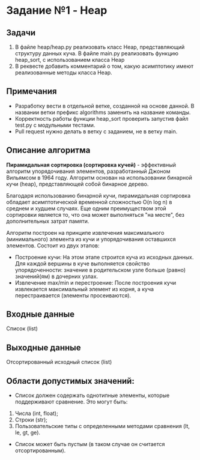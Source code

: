 # Задание №1 - Heap

## Задачи
1. В файле heap/heap.py реализовать класс Heap, представляющий структуру данных куча. В файле main.py реализовать функцию heap_sort, с использованием класса Heap
2. В реквесте добавить комментарий о том, какую асимптотику имеют реализованные методы класса Heap.

## Примечания
+ Разработку вести в отдельной ветке, созданной на основе данной. В названии ветки префикс algorithms заменить на название команды.
+ Корректность работы функции heap_sort проверить запустив файл test.py с модульными тестами.
+ Pull request нужно делать в ветку с заданием, не в ветку main.

## Описание алгоритма

**Пирамидальная сортировка (сортировка кучей)** - эффективный алгоритм упорядочивания элементов, разработанный Джоном Вильямсом в 1964 году. Алгоритм основан на использовании бинарной кучи (heap), представляющей собой бинарное дерево.

Благодаря использованию бинарной кучи, пирамидальная сортировка обладает асимптотической временной сложностью O(n log n) в среднем и худшем случаях. Еще одним преимуществом этой сортировки является то, что она может выполняться "на месте", без дополнительных затрат памяти.

Алгоритм построен на принципе извлечения максимального (минимального) элемента из кучи и упорядочивания оставшихся элементов. Состоит из двух этапов:

+ Построение кучи: На этом этапе строится куча из исходных данных. Для каждой вершины в куче выполняется свойство упорядоченности: значение в родительском узле больше (равно) значений(ям) в дочерних узлах.
+ Извлечение max/min и перестроение: После построения кучи извлекается максимальный элемент из корня, а куча перестраивается (элементы просеиваются).

## Входные данные
Список (list)

## Выходные данные
Отсортированный исходный список (list)

## Области допустимых значений:
+ Список должен содержать однотипные элементы, которые поддерживают сравнение. Это могут быть:

1. Числа (int, float);
2. Строки (str);
3. Пользовательские типы с определенными методами сравнения (lt, le, gt, ge).
+ Список может быть пустым (в таком случае он считается отсортированным).


